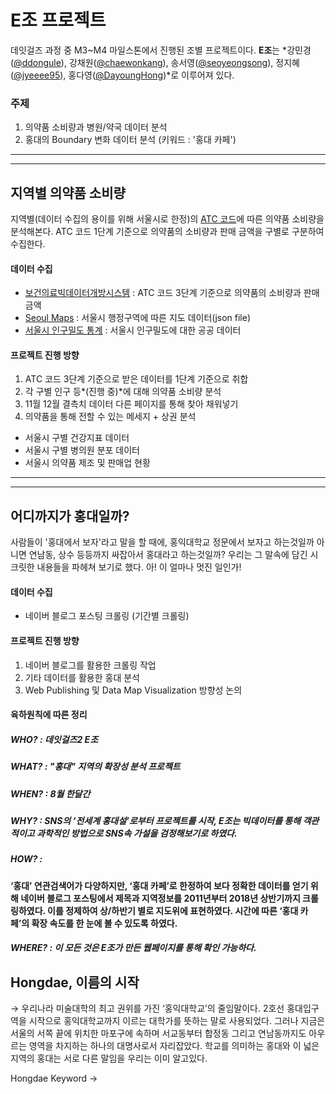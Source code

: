 # E조 프로젝트

데잇걸즈 과정 중 M3~M4 마일스톤에서 진행된 조별 프로젝트이다. **E조**는 *강민경([@ddongule](https://github.com/ddonggule)), 강채원([@chaewonkang](https://github.com/chaewonkang)), 송서영([@seoyeongsong](https://github.com/seoyeongsong)), 정지혜([@jyeeee95](https://github.com/jyeeee95)), 홍다영([@DayoungHong](https://github.com/DayoungHong))*로 이루어져 있다.



### 주제

1. 의약품 소비량과 병원/약국 데이터 분석
2. 홍대의 Boundary 변화 데이터 분석 (키워드 : '홍대 카페')

----
----


## 지역별 의약품 소비량

지역별(데이터 수집의 용이를 위해 서울시로 한정)의 [ATC 코드](https://github.com/dataitgirls2/m3/blob/master/E/medicine/ATC_Code.md)에 따른 의약품 소비량을 분석해본다. ATC 코드 1단계 기준으로 의약품의 소비량과 판매 금액을 구별로 구분하여 수집한다.



#### 데이터 수집

- [보건의료빅데이터개방시스템](http://opendata.hira.or.kr/op/opc/olapAtc3Info.do) : ATC 코드 3단계 기준으로 의약품의 소비량과 판매 금액
- [Seoul Maps](https://github.com/southkorea/seoul-maps) : 서울시 행정구역에 따른 지도 데이터(json file)
- [서울시 인구밀도 통계](https://opengov.seoul.go.kr/data/14382965) : 서울시 인구밀도에 대한 공공 데이터



#### 프로젝트 진행 방향

1. ATC 코드 3단계 기준으로 받은 데이터를 1단계 기준으로 취합
2. 각 구별 인구 등*(진행 중)*에 대해 의약품 소비량 분석
3. 11월 12월 결측치 데이터 다른 페이지를 통해 찾아 채워넣기
4. 의약품을 통해 전할 수 있는 메세지 + 상권 분석
  - 서울시 구별 건강지표 데이터
  - 서울시 구별 병의원 분포 데이터
  - 서울시 의약품 제조 및 판매업 현황



----
----



## 어디까지가 홍대일까?

사람들이 '홍대에서 보자'라고 말을 할 때에, 홍익대학교 정문에서 보자고 하는것일까 아니면 연남동, 상수 등등까지 싸잡아서 홍대라고 하는것일까?
우리는 그 말속에 담긴 시크릿한 내용들을 파헤쳐 보기로 했다.
아! 이 얼마나 멋진 일인가!



#### 데이터 수집

- 네이버 블로그 포스팅 크롤링 (기간별 크롤링)


#### 프로젝트 진행 방향

1. 네이버 블로그를 활용한 크롤링 작업
2. 기타 데이터를 활용한 홍대 분석
3. Web Publishing 및 Data Map Visualization 방향성 논의

#### 육하원칙에 따른 정리 


##### WHO? : **데잇걸즈2 E조**
##### WHAT? : **"홍대" 지역의 확장성 분석 프로젝트**
##### WHEN? : **8월 한달간**
##### WHY? : **SNS의 ‘전세계 홍대설’로부터 프로젝트를 시작, E조는 빅데이터를 통해 객관적이고 과학적인 방법으로 SNS속 가설을 검정해보기로 하였다.**
##### HOW? :

**‘홍대’ 연관검색어가 다양하지만, ‘홍대 카페’로 한정하여 보다 정확한 데이터를 얻기 위해 네이버 블로그 포스팅에서 제목과 지역정보를 2011년부터 2018년 상반기까지 크롤링하였다. 이를 정제하여 상/하반기 별로 지도위에 표현하였다.
시간에 따른 ‘홍대 카페’의 확장 속도를 한 눈에 볼 수 있도록 하였다.**

##### WHERE? : **이 모든 것은 E조가 만든 웹페이지를 통해 확인 가능하다.**


## Hongdae, 이름의 시작
→ 우리나라 미술대학의 최고 권위를 가진 ‘홍익대학교’의 줄임말이다. 2호선 홍대입구역을 시작으로 홍익대학교까지 이르는 대학가를 뜻하는 말로 사용되었다. 그러나 지금은 서울의 서쪽 끝에 위치한 마포구에 속하며 서교동부터 합정동 그리고 연남동까지도 아우르는 영역을 차지하는 하나의 대명사로서 자리잡았다. 학교를 의미하는 홍대와 이 넓은 지역의 홍대는 서로 다른 말임을 우리는 이미 알고있다.

Hongdae Keyword
→ 










